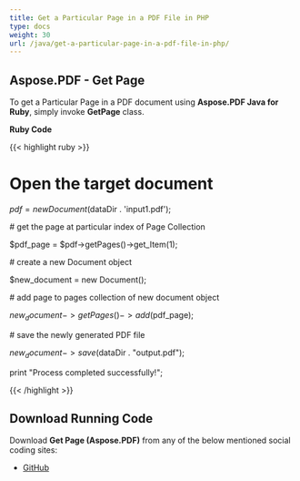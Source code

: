 ```yaml
---
title: Get a Particular Page in a PDF File in PHP
type: docs
weight: 30
url: /java/get-a-particular-page-in-a-pdf-file-in-php/
---
```


## **Aspose.PDF - Get Page**
To get a Particular Page in a PDF document using **Aspose.PDF Java for Ruby**, simply invoke **GetPage** class.

**Ruby Code**

{{< highlight ruby >}}

 # Open the target document

$pdf = new Document($dataDir . 'input1.pdf');

\# get the page at particular index of Page Collection

$pdf_page = $pdf->getPages()->get_Item(1);

\# create a new Document object

$new_document = new Document();

\# add page to pages collection of new document object

$new_document->getPages()->add($pdf_page);

\# save the newly generated PDF file

$new_document->save($dataDir . "output.pdf");

print "Process completed successfully!";


{{< /highlight >}}
## **Download Running Code**
Download **Get Page (Aspose.PDF)** from any of the below mentioned social coding sites:

- [GitHub](https://github.com/aspose-pdf/Aspose.PDF-for-Java/blob/master/Plugins/Aspose_Pdf_Java_for_PHP/src/Aspose/Pdf/WorkingWithPages/GetPage.php)

